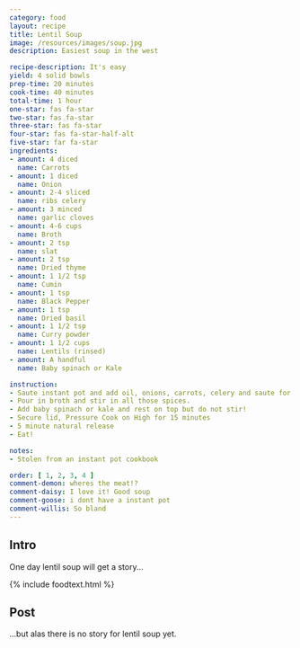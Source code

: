 ```yaml
---
category: food
layout: recipe
title: Lentil Soup
image: /resources/images/soup.jpg
description: Easiest soup in the west

recipe-description: It's easy
yield: 4 solid bowls
prep-time: 20 minutes
cook-time: 40 minutes
total-time: 1 hour
one-star: fas fa-star
two-star: fas fa-star
three-star: fas fa-star
four-star: fas fa-star-half-alt
five-star: far fa-star
ingredients:
- amount: 4 diced
  name: Carrots
- amount: 1 diced
  name: Onion
- amount: 2-4 sliced
  name: ribs celery
- amount: 3 minced
  name: garlic cloves
- amount: 4-6 cups
  name: Broth
- amount: 2 tsp
  name: slat
- amount: 2 tsp
  name: Dried thyme
- amount: 1 1/2 tsp
  name: Cumin
- amount: 1 tsp
  name: Black Pepper
- amount: 1 tsp 
  name: Dried basil
- amount: 1 1/2 tsp
  name: Curry powder
- amount: 1 1/2 cups
  name: Lentils (rinsed)
- amount: A handful
  name: Baby spinach or Kale

instruction:
- Saute instant pot and add oil, onions, carrots, celery and saute for 5 min. Then add garlic and saute for another minute.
- Pour in broth and stir in all those spices.
- Add baby spinach or kale and rest on top but do not stir!
- Secure lid, Pressure Cook on High for 15 minutes
- 5 minute natural release
- Eat!

notes:
- Stolen from an instant pot cookbook

order: [ 1, 2, 3, 4 ]
comment-demon: wheres the meat!?
comment-daisy: I love it! Good soup
comment-goose: i dont have a instant pot
comment-willis: So bland
---
```

## Intro

One day lentil soup will get a story...

{% include foodtext.html %}

## Post

...but alas there is no story for lentil soup yet.